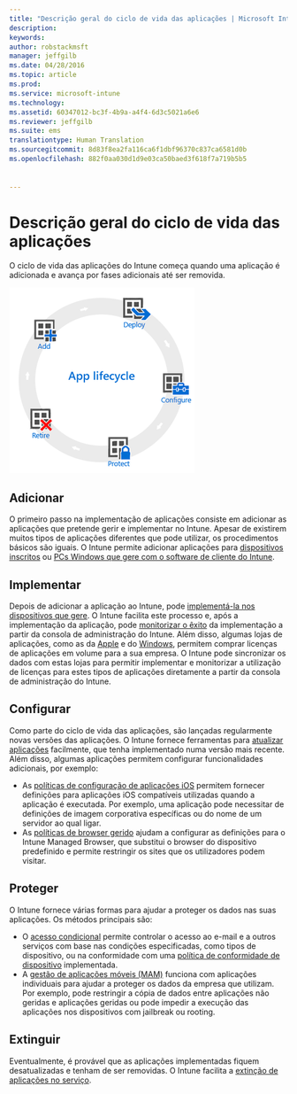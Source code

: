 ```yaml
---
title: "Descrição geral do ciclo de vida das aplicações | Microsoft Intune"
description: 
keywords: 
author: robstackmsft
manager: jeffgilb
ms.date: 04/28/2016
ms.topic: article
ms.prod: 
ms.service: microsoft-intune
ms.technology: 
ms.assetid: 60347012-bc3f-4b9a-a4f4-6d3c5021a6e6
ms.reviewer: jeffgilb
ms.suite: ems
translationtype: Human Translation
ms.sourcegitcommit: 8d83f8ea2fa116ca6f1dbf96370c837ca6581d0b
ms.openlocfilehash: 882f0aa030d1d9e03ca50baed3f618f7a719b5b5


---
```


# Descrição geral do ciclo de vida das aplicações

O ciclo de vida das aplicações do Intune começa quando uma aplicação é adicionada e avança por fases adicionais até ser removida.

![Ciclo de vida das aplicações](./media/app-lifecycle.png "the Intune app lifecycle")

## Adicionar

O primeiro passo na implementação de aplicações consiste em adicionar as aplicações que pretende gerir e implementar no Intune. Apesar de existirem muitos tipos de aplicações diferentes que pode utilizar, os procedimentos básicos são iguais. O Intune permite adicionar aplicações para [dispositivos inscritos](add-apps-for-mobile-devices-in-microsoft-intune.md) ou [PCs Windows que gere com o software de cliente do Intune](add-apps-for-windows-pcs-in-microsoft-intune.md).

## Implementar

Depois de adicionar a aplicação ao Intune, pode [implementá-la nos dispositivos que gere](deploy-apps.md). O Intune facilita este processo e, após a implementação da aplicação, pode [monitorizar o êxito](monitor-apps-in-microsoft-intune.md) da implementação a partir da consola de administração do Intune. Além disso, algumas lojas de aplicações, como as da [Apple](manage-ios-apps-you-purchased-through-a-volume-purchase-program-with-microsoft-intune.md) e do [Windows](manage-apps-you-purchased-from-the-windows-store-for-business-with-microsoft-intune.md), permitem comprar licenças de aplicações em volume para a sua empresa. O Intune pode sincronizar os dados com estas lojas para permitir implementar e monitorizar a utilização de licenças para estes tipos de aplicações diretamente a partir da consola de administração do Intune.

## Configurar

Como parte do ciclo de vida das aplicações, são lançadas regularmente novas versões das aplicações. O Intune fornece ferramentas para [atualizar aplicações](update-apps-using-microsoft-intune.md) facilmente, que tenha implementado numa versão mais recente. Além disso, algumas aplicações permitem configurar funcionalidades adicionais, por exemplo:
- As [políticas de configuração de aplicações iOS](configure-ios-apps-with-mobile-app-configuration-policies-in-microsoft-intune.md) permitem fornecer definições para aplicações iOS compatíveis utilizadas quando a aplicação é executada. Por exemplo, uma aplicação pode necessitar de definições de imagem corporativa específicas ou do nome de um servidor ao qual ligar.
- As [políticas de browser gerido](manage-internet-access-using-managed-browser-policies.md) ajudam a configurar as definições para o Intune Managed Browser, que substitui o browser do dispositivo predefinido e permite restringir os sites que os utilizadores podem visitar.

## Proteger

O Intune fornece várias formas para ajudar a proteger os dados nas suas aplicações. Os métodos principais são:
- O [acesso condicional](restrict-access-to-email-and-o365-services-with-microsoft-intune.md) permite controlar o acesso ao e-mail e a outros serviços com base nas condições especificadas, como tipos de dispositivo, ou na conformidade com uma [política de conformidade de dispositivo](introduction-to-device-compliance-policies-in-microsoft-intune.md) implementada.
- A [gestão de aplicações móveis (MAM)](protect-app-data-using-mobile-app-management-policies-with-microsoft-intune.md) funciona com aplicações individuais para ajudar a proteger os dados da empresa que utilizam. Por exemplo, pode restringir a cópia de dados entre aplicações não geridas e aplicações geridas ou pode impedir a execução das aplicações nos dispositivos com jailbreak ou rooting.

## Extinguir

Eventualmente, é provável que as aplicações implementadas fiquem desatualizadas e tenham de ser removidas. O Intune facilita a [extinção de aplicações no serviço](retire-apps-using-microsoft-intune.md).



<!--HONumber=Jun16_HO4-->


